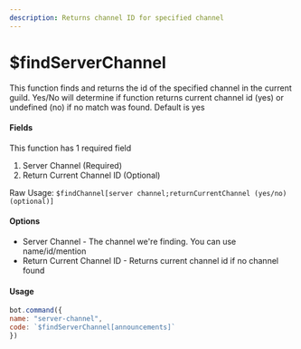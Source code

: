 ```yaml
---
description: Returns channel ID for specified channel
---
```


# $findServerChannel

This function finds and returns the id of the specified channel in the current guild. Yes/No will determine if function returns current channel id (yes) or undefined (no) if no match was found. Default is yes

#### Fields

This function has 1 required field

1. Server Channel (Required)
2. Return Current Channel ID (Optional)

Raw Usage: `$findChannel[server channel;returnCurrentChannel (yes/no) (optional)]`

#### Options

* Server Channel - The channel we're finding. You can use name/id/mention
* Return Current Channel ID - Returns current channel id if no channel found

#### Usage

```javascript
bot.command({
name: "server-channel",
code: `$findServerChannel[announcements]`
})
```
